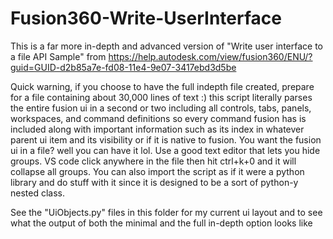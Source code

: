 # Fusion360-Write-UserInterface
This is a far more in-depth and advanced version of "Write user interface to a file API Sample" from https://help.autodesk.com/view/fusion360/ENU/?guid=GUID-d2b85a7e-fd08-11e4-9e07-3417ebd3d5be

Quick warning, if you choose to have the full indepth file created, prepare for a file containing about 30,000 lines of text :) this script literally parses the entire fusion ui in a second or two including all controls, tabs, panels, workspaces, and command definitions so every command fusion has is included along with important information such as its index in whatever parent ui item and its visibility or if it is native to fusion. You want the fusion ui in a file? well you can have it lol. Use a good text editor that lets you hide groups. VS code click anywhere in the file then hit ctrl+k+0 and it will collapse all groups. You can also import the script as if it were a python library and do stuff with it since it is designed to be a sort of python-y nested class.

See the "UiObjects.py" files in this folder for my current ui layout and to see what the output of both the minimal and the full in-depth option looks like
